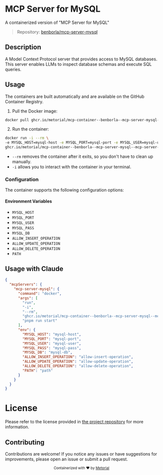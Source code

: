 
# MCP Server for MySQL

A containerized version of "MCP Server for MySQL"

> Repository: [benborla/mcp-server-mysql](https://github.com/benborla/mcp-server-mysql)

## Description

A Model Context Protocol server that provides access to MySQL databases. This server enables LLMs to inspect database schemas and execute SQL queries.


## Usage

The containers are built automatically and are available on the GitHub Container Registry.

1. Pull the Docker image:

```bash
docker pull ghcr.io/metorial/mcp-container--benborla--mcp-server-mysql--mcp-server-mysql
```

2. Run the container:

```bash
docker run -i --rm \ 
-e MYSQL_HOST=mysql-host -e MYSQL_PORT=mysql-port -e MYSQL_USER=mysql-user -e MYSQL_PASS=mysql-pass -e MYSQL_DB=mysql-db -e ALLOW_INSERT_OPERATION=allow-insert-operation -e ALLOW_UPDATE_OPERATION=allow-update-operation -e ALLOW_DELETE_OPERATION=allow-delete-operation -e PATH=path \
ghcr.io/metorial/mcp-container--benborla--mcp-server-mysql--mcp-server-mysql  "pnpm run start"
```

- `--rm` removes the container after it exits, so you don't have to clean up manually.
- `-i` allows you to interact with the container in your terminal.



### Configuration

The container supports the following configuration options:




#### Environment Variables

- `MYSQL_HOST`
- `MYSQL_PORT`
- `MYSQL_USER`
- `MYSQL_PASS`
- `MYSQL_DB`
- `ALLOW_INSERT_OPERATION`
- `ALLOW_UPDATE_OPERATION`
- `ALLOW_DELETE_OPERATION`
- `PATH`




## Usage with Claude

```json
{
  "mcpServers": {
    "mcp-server-mysql": {
      "command": "docker",
      "args": [
        "run",
        "-i",
        "--rm",
        "ghcr.io/metorial/mcp-container--benborla--mcp-server-mysql--mcp-server-mysql",
        "pnpm run start"
      ],
      "env": {
        "MYSQL_HOST": "mysql-host",
        "MYSQL_PORT": "mysql-port",
        "MYSQL_USER": "mysql-user",
        "MYSQL_PASS": "mysql-pass",
        "MYSQL_DB": "mysql-db",
        "ALLOW_INSERT_OPERATION": "allow-insert-operation",
        "ALLOW_UPDATE_OPERATION": "allow-update-operation",
        "ALLOW_DELETE_OPERATION": "allow-delete-operation",
        "PATH": "path"
      }
    }
  }
}
```

# License

Please refer to the license provided in [the project repository](https://github.com/benborla/mcp-server-mysql) for more information.

## Contributing

Contributions are welcome! If you notice any issues or have suggestions for improvements, please open an issue or submit a pull request.

<div align="center">
  <sub>Containerized with ❤️ by <a href="https://metorial.com">Metorial</a></sub>
</div>
  